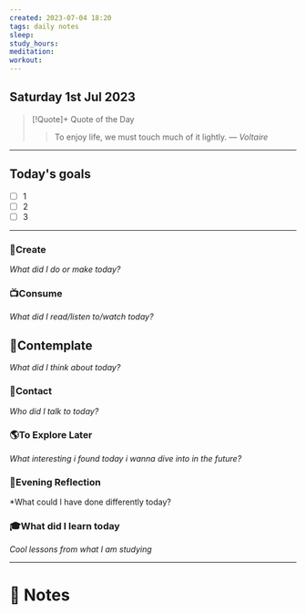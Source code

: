 ```yaml
---
created: 2023-07-04 18:20
tags: daily notes
sleep: 
study_hours: 
meditation: 
workout: 
---
```



## Saturday 1st Jul 2023


> [!Quote]+ Quote of the Day  
> > To enjoy life, we must touch much of it lightly.
> — <cite>Voltaire</cite>

--- 
## Today's goals

- [ ] 1
- [ ] 2
- [ ] 3

---

### 🎨Create
*What did I do or make today?*

  
### 📺Consume
*What did I read/listen to/watch today?*

  
## 💭Contemplate
*What did I think about today?*


### 👬Contact
*Who did I talk to today?*

  
### 🌎To Explore Later
*What interesting i found today i wanna dive into in the future?*


### 🌃Evening Reflection
*What could I have done differently today?


### 🎓What did I learn today
*Cool lessons from what I am studying*

---
# 📝 Notes


